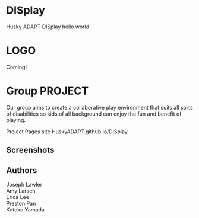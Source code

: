 # DISplay
Husky ADAPT DISplay
hello world

# LOGO
Coming! 
# Group PROJECT 
Our group aims to create a collaborative play environment that suits all sorts of disabilities so kids of all background can enjoy the fun and benefit of playing. 

Project Pages site HuskyADAPT.github.io/DISplay


## Screenshots

## Authors
Joseph Lawler <br>
Amy Larsen <br>
Erica Lee <br>
Preston Pan <br>
Kotoko Yamada <br>

